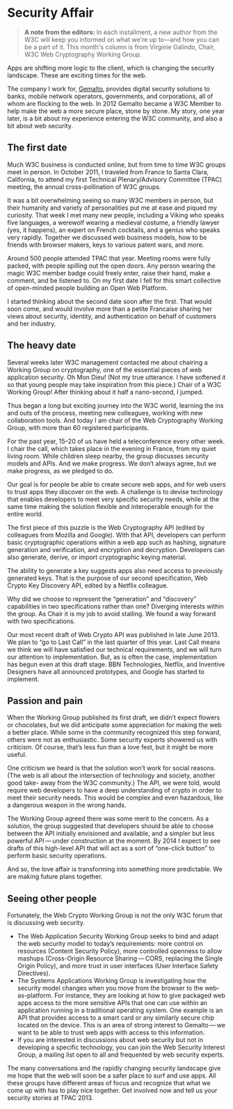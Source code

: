 # Security Affair

> **A note from the editors:** In each installment, a new author from the W3C 
will keep you informed on what we're up to—and how you can be a part of it. This 
month's column is from Virginie Galindo, Chair, W3C Web Cryptography Working 
Group.

Apps are shifting more logic to the client, which is changing the security 
landscape. These are exciting times for the web.

The company I work for, [Gemalto][1], provides digital security solutions to 
banks, mobile network operators, governments, and corporations, all of whom are 
flocking to the web. In 2012 Gemalto became a W3C Member to help make the web a 
more secure place, stone by stone. My story, one year later, is a bit about my 
experience entering the W3C community, and also a bit about web security.

## The first date

Much W3C business is conducted online, but from time to time W3C groups meet in 
person. In October 2011, I traveled from France to Santa Clara, California, to 
attend my first Technical Plenary/Advisory Committee (TPAC) meeting, the annual 
cross-pollination of W3C groups.

It was a bit overwhelming seeing so many W3C members in person, but their 
humanity and variety of personalities put me at ease and piqued my curiosity. 
That week I met many new people, including a Viking who speaks five languages, a 
werewolf wearing a medieval costume, a friendly lawyer (yes, it happens), an 
expert on French cocktails, and a genius who speaks very rapidly. Together we 
discussed web business models, how to be friends with browser makers, keys to 
various patent wars, and more.

Around 500 people attended TPAC that year. Meeting rooms were fully packed, with
people spilling out the open doors. Any person wearing the magic W3C member
badge could freely enter, raise their hand, make a comment, and be listened to.
On my first date I fell for this smart collective of open-minded people building
an Open Web Platform.

I started thinking about the second date soon after the first. That would soon
come, and would involve more than a petite Francaise sharing her views about
security, identity, and authentication on behalf of customers and her industry.

## The heavy date

Several weeks later W3C management contacted me about chairing a Working Group
on cryptography, one of the essential pieces of web application security. Oh Mon
Dieu! (Not my true utterance. I have softened it so that young people may take
inspiration from this piece.) Chair of a W3C Working Group! After thinking about
it half a nano-second, I jumped.

Thus began a long but exciting journey into the W3C world, learning the ins and
outs of the process, meeting new colleagues, working with new collaboration
tools. And today I am chair of the Web Cryptography Working Group, with more
than 60 registered participants.

For the past year, 15–20 of us have held a teleconference every other week. I
chair the call, which takes place in the evening in France, from my quiet living
room. While children sleep nearby, the group discusses security models and APIs.
And we make progress. We don’t always agree, but we make progress, as we pledged
to do.

Our goal is for people be able to create secure web apps, and for web users to
trust apps they discover on the web. A challenge is to devise technology that
enables developers to meet very specific security needs, while at the same time
making the solution flexible and interoperable enough for the entire world.

The first piece of this puzzle is the Web Cryptography API (edited by colleagues
from Mozilla and Google). With that API, developers can perform basic
cryptographic operations within a web app such as hashing, signature generation
and verification, and encryption and decryption. Developers can also generate,
derive, or import cryptographic keying material.

The ability to generate a key suggests apps also need access to previously
generated keys. That is the purpose of our second specification, Web Crypto Key
Discovery API, edited by a Netflix colleague.

Why did we choose to represent the “generation” and “discovery” capabilities in
two specifications rather than one? Diverging interests within the group. As
Chair it is my job to avoid stalling. We found a way forward with two
specifications.

Our most recent draft of Web Crypto API was published in late June 2013. We plan
to “go to Last Call” in the last quarter of this year. Last Call means we think
we will have satisfied our technical requirements, and we will turn our
attention to implementation. But, as is often the case, implementation has begun
even at this draft stage. BBN Technologies, Netflix, and Inventive Designers
have all announced prototypes, and Google has started to implement.

## Passion and pain

When the Working Group published its first draft, we didn’t expect flowers or
chocolates, but we did anticipate some appreciation for making the web a better
place. While some in the community recognized this step forward, others were not
as enthusiastic. Some security experts showered us with criticism. Of course,
that’s less fun than a love fest, but it might be more useful.

One criticism we heard is that the solution won’t work for social reasons. (The
web is all about the intersection of technology and society, another good take-
away from the W3C community.) The API, we were told, would require web
developers to have a deep understanding of crypto in order to meet their
security needs. This would be complex and even hazardous, like a dangerous
weapon in the wrong hands.

The Working Group agreed there was some merit to the concern. As a solution, the
group suggested that developers should be able to choose between the API
initially envisioned and available, and a simpler but less powerful API — under
construction at the moment. By 2014 I expect to see drafts of this high-level
API that will act as a sort of “one-click button” to perform basic security
operations.

And so, the love affair is transforming into something more predictable. We are
making future plans together.

## Seeing other people

Fortunately, the Web Crypto Working Group is not the only W3C forum that is
discussing web security.

* The Web Application Security Working Group seeks to bind and adapt the web 
security model to today’s requirements: more control on resources (Content 
Security Policy), more controlled openness to allow mashups (Cross-Origin 
Resource Sharing — CORS, replacing the Single Origin Policy), and more trust in 
user interfaces (User Interface Safety Directives).
* The Systems Applications Working Group is investigating how the security model 
changes when you move from the browser to the web-as-platform. For instance, 
they are looking at how to give packaged web apps access to the more sensitive 
APIs that one can use within an application running in a traditional operating 
system. One example is an API that provides access to a smart card or any 
similarly secure chip located on the device. This is an area of strong interest 
to Gemalto — we want to be able to trust web apps with access to this 
information.
* If you are interested in discussions about web security but not in developing 
a specific technology, you can join the Web Security Interest Group, a mailing 
list open to all and frequented by web security experts.

The many conversations and the rapidly changing security landscape give me hope 
that the web will soon be a safer place to surf and use apps. All these groups 
have different areas of focus and recognize that what we come up with has to 
play nice together. Get involved now and tell us your security stories at TPAC 
2013.

[1]: https://www.gemalto.com/